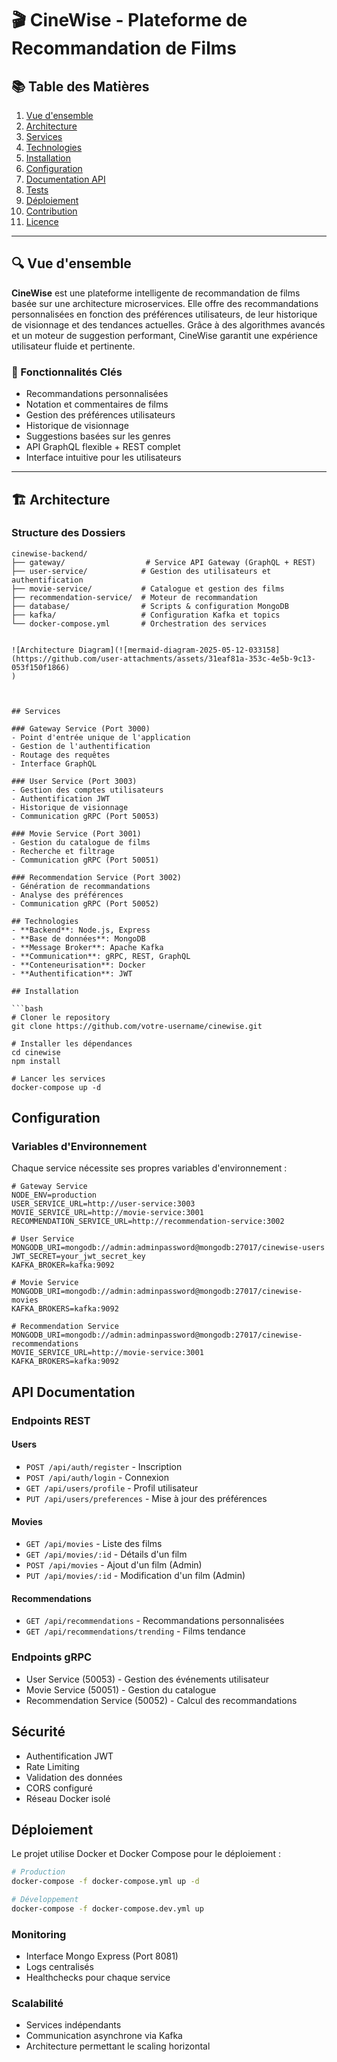 # 🎬 CineWise - Plateforme de Recommandation de Films

## 📚 Table des Matières

1. [Vue d'ensemble](#vue-densemble)
2. [Architecture](#architecture)
3. [Services](#services)
4. [Technologies](#technologies)
5. [Installation](#installation)
6. [Configuration](#configuration)
7. [Documentation API](#documentation-api)
8. [Tests](#tests)
9. [Déploiement](#déploiement)
10. [Contribution](#contribution)
11. [Licence](#licence)

---

## 🔍 Vue d'ensemble

**CineWise** est une plateforme intelligente de recommandation de films basée sur une architecture microservices. Elle offre des recommandations personnalisées en fonction des préférences utilisateurs, de leur historique de visionnage et des tendances actuelles. Grâce à des algorithmes avancés et un moteur de suggestion performant, CineWise garantit une expérience utilisateur fluide et pertinente.

### 🎯 Fonctionnalités Clés

- Recommandations personnalisées
- Notation et commentaires de films
- Gestion des préférences utilisateurs
- Historique de visionnage
- Suggestions basées sur les genres
- API GraphQL flexible + REST complet
- Interface intuitive pour les utilisateurs

---

## 🏗️ Architecture

### Structure des Dossiers

```plaintext
cinewise-backend/
├── gateway/                  # Service API Gateway (GraphQL + REST)
├── user-service/            # Gestion des utilisateurs et authentification
├── movie-service/           # Catalogue et gestion des films
├── recommendation-service/  # Moteur de recommandation
├── database/                # Scripts & configuration MongoDB
├── kafka/                   # Configuration Kafka et topics
└── docker-compose.yml       # Orchestration des services


![Architecture Diagram](![mermaid-diagram-2025-05-12-033158](https://github.com/user-attachments/assets/31eaf81a-353c-4e5b-9c13-053f150f1866)
)



## Services

### Gateway Service (Port 3000)
- Point d'entrée unique de l'application
- Gestion de l'authentification
- Routage des requêtes
- Interface GraphQL

### User Service (Port 3003)
- Gestion des comptes utilisateurs
- Authentification JWT
- Historique de visionnage
- Communication gRPC (Port 50053)

### Movie Service (Port 3001)
- Gestion du catalogue de films
- Recherche et filtrage
- Communication gRPC (Port 50051)

### Recommendation Service (Port 3002)
- Génération de recommandations
- Analyse des préférences
- Communication gRPC (Port 50052)

## Technologies
- **Backend**: Node.js, Express
- **Base de données**: MongoDB
- **Message Broker**: Apache Kafka
- **Communication**: gRPC, REST, GraphQL
- **Conteneurisation**: Docker
- **Authentification**: JWT

## Installation

```bash
# Cloner le repository
git clone https://github.com/votre-username/cinewise.git

# Installer les dépendances
cd cinewise
npm install

# Lancer les services
docker-compose up -d
```

## Configuration

### Variables d'Environnement
Chaque service nécessite ses propres variables d'environnement :

```env
# Gateway Service
NODE_ENV=production
USER_SERVICE_URL=http://user-service:3003
MOVIE_SERVICE_URL=http://movie-service:3001
RECOMMENDATION_SERVICE_URL=http://recommendation-service:3002

# User Service
MONGODB_URI=mongodb://admin:adminpassword@mongodb:27017/cinewise-users
JWT_SECRET=your_jwt_secret_key
KAFKA_BROKER=kafka:9092

# Movie Service
MONGODB_URI=mongodb://admin:adminpassword@mongodb:27017/cinewise-movies
KAFKA_BROKERS=kafka:9092

# Recommendation Service
MONGODB_URI=mongodb://admin:adminpassword@mongodb:27017/cinewise-recommendations
MOVIE_SERVICE_URL=http://movie-service:3001
KAFKA_BROKERS=kafka:9092
```

## API Documentation

### Endpoints REST

#### Users
- `POST /api/auth/register` - Inscription
- `POST /api/auth/login` - Connexion
- `GET /api/users/profile` - Profil utilisateur
- `PUT /api/users/preferences` - Mise à jour des préférences

#### Movies
- `GET /api/movies` - Liste des films
- `GET /api/movies/:id` - Détails d'un film
- `POST /api/movies` - Ajout d'un film (Admin)
- `PUT /api/movies/:id` - Modification d'un film (Admin)

#### Recommendations
- `GET /api/recommendations` - Recommandations personnalisées
- `GET /api/recommendations/trending` - Films tendance

### Endpoints gRPC
- User Service (50053) - Gestion des événements utilisateur
- Movie Service (50051) - Gestion du catalogue
- Recommendation Service (50052) - Calcul des recommandations

## Sécurité
- Authentification JWT
- Rate Limiting
- Validation des données
- CORS configuré
- Réseau Docker isolé

## Déploiement
Le projet utilise Docker et Docker Compose pour le déploiement :

```bash
# Production
docker-compose -f docker-compose.yml up -d

# Développement
docker-compose -f docker-compose.dev.yml up
```

### Monitoring
- Interface Mongo Express (Port 8081)
- Logs centralisés
- Healthchecks pour chaque service

### Scalabilité
- Services indépendants
- Communication asynchrone via Kafka
- Architecture permettant le scaling horizontal


      
